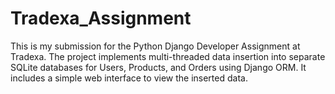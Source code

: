 # Tradexa_Assignment
This is my submission for the Python Django Developer Assignment at Tradexa.   The project implements multi-threaded data insertion into separate SQLite databases for Users, Products, and Orders using Django ORM.   It includes a simple web interface to view the inserted data.
